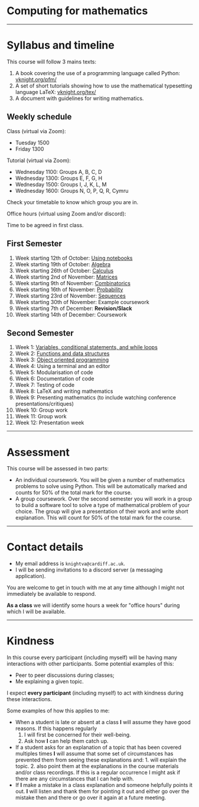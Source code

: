 # Computing for mathematics

---

# Syllabus and timeline

This course will follow 3 mains texts:

1. A book covering the use of a programming language called Python:
   [vknight.org/pfm/](https://vknight.org/pfm/)
2. A set of short tutorials showing how to use the mathematical typesetting
   language LaTeX: [vknight.org/tex/](https://vknight.org/tex/)
3. A document with guidelines for writing mathematics.

## Weekly schedule

Class (virtual via Zoom):

- Tuesday 1500
- Friday 1300

Tutorial (virtual via Zoom):

- Wednesday 1100: Groups A, B, C, D
- Wednesday 1300: Groups E, F, G, H
- Wednesday 1500: Groups I, J, K, L, M
- Wednesday 1600: Groups N, O, P, Q, R, Cymru

Check your timetable to know which group you are in.

Office hours (virtual using Zoom and/or discord):

Time to be agreed in first class.

## First Semester

1. Week starting 12th of October:
   [Using notebooks](https://vknight.org/pfm/tools-for-mathematics/01-using-notebooks/introduction/main.html)
2. Week starting 19th of October:
   [Algebra](https://vknight.org/pfm/tools-for-mathematics/02-algebra/introduction/main.html)
3. Week starting 26th of October:
   [Calculus](https://vknight.org/pfm/tools-for-mathematics/03-calculus/introduction/main.html)
4. Week starting 2nd of November:
   [Matrices](https://vknight.org/pfm/tools-for-mathematics/04-matrices/introduction/main.html)
5. Week starting 9th of November:
   [Combinatorics](https://vknight.org/pfm/tools-for-mathematics/05-combinations-permutations/introduction/main.html)
6. Week starting 16th of November:
   [Probability](https://vknight.org/pfm/tools-for-mathematics/06-probability/introduction/main.html)
7. Week starting 23rd of November:
   [Sequences](https://vknight.org/pfm/tools-for-mathematics/07-sequences/introduction/main.html)
8. Week starting 30th of November: Example coursework
9. Week starting 7th of December: **Revision/Slack**
10. Week starting 14th of December: Coursework

## Second Semester

1. Week 1: [Variables, conditional statements, and while loops](https://vknight.org/pfm/building-tools/01-variables-conditionals-loops/introduction/main.html)
2. Week 2: [Functions and data structures](https://vknight.org/pfm/building-tools/02-functions-and-data-structures/introduction/main.html)
3. Week 3: [Object oriented programming](https://vknight.org/pfm/building-tools/03-objects/introduction/main.html)
4. Week 4: Using a terminal and an editor
5. Week 5: Modularisation of code
6. Week 6: Documentation of code
7. Week 7: Testing of code
8. Week 8: LaTeX and writing mathematics
9. Week 9: Presenting mathematics (to include watching conference
   presentations/critiques)
10. Week 10: Group work
11. Week 11: Group work
12. Week 12: Presentation week

---

# Assessment

This course will be assessed in two parts:

- An individual coursework. You will be given a number of mathematics problems
  to solve using Python. This will be automatically marked and counts for 50% of
  the total mark for the course.
- A group coursework. Over the second semester you will work in a group to build
  a software tool to solve a type of mathematical problem of your choice. The
  group will give a presentation of their work and write short explanation.
  This will count for 50% of the total mark for the course.

---

# Contact details

- My email address is `knightva@cardiff.ac.uk`.
- I will be sending invitations to a discord server (a messaging application).

You are welcome to get in touch with me at any time although I might not
immediately be available to respond.

**As a class** we will identify some hours a week for "office hours" during
which I will be available.

---

# Kindness

In this course every participant (including myself) will be having many
interactions with other participants. Some potential examples of this:

- Peer to peer discussions during classes;
- Me explaining a given topic.

I expect **every participant** (including myself) to act with kindness during
these interactions.

Some examples of how this applies to me:

- When a student is late or absent at a class **I** will assume they have good
  reasons. If this happens regularly
    1. I will first be concerned for their well-being.
    2. Ask how **I** can help them catch up.
- If a student asks for an explanation of a topic that has been covered
  multiples times **I** will assume that some set of circumstances has prevented
  them from seeing these explanations and:
      1. will explain the topic.
      2. also point them at the explanations in the course materials and/or class
         recordings.
  If this is a regular occurrence I might ask if there are any circumstances
  that I can help with.
- If **I** make a mistake in a class explanation and someone helpfully points it
  out. **I** will listen and thank them for pointing it out and either go over
  the mistake then and there or go over it again at a future meeting.
